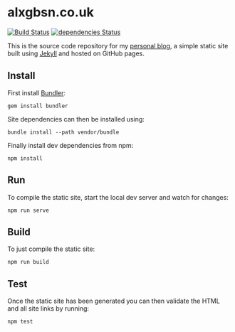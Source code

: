 
alxgbsn.co.uk
=============

[![Build Status](https://travis-ci.org/alexgibson/alxgbsn.co.uk.svg?branch=master)](https://travis-ci.org/alexgibson/alxgbsn.co.uk)
[![dependencies Status](https://david-dm.org/alexgibson/alxgbsn.co.uk/status.svg)](https://david-dm.org/alexgibson/alxgbsn.co.uk)

This is the source code repository for my [personal blog](https://alxgbsn.co.uk), a simple static site built using [Jekyll](http://jekyllrb.com/) and hosted on GitHub pages.

Install
-------

First install [Bundler](http://bundler.io/):

```
gem install bundler
```

Site dependencies can then be installed using:

```
bundle install --path vendor/bundle
```

Finally install dev dependencies from npm:

```
npm install
```

Run
---

To compile the static site, start the local dev server and watch for changes:

```
npm run serve
```

Build
-----

To just compile the static site:

```
npm run build
```

Test
-----

Once the static site has been generated you can then validate the HTML and all site links by running:

```
npm test
```

